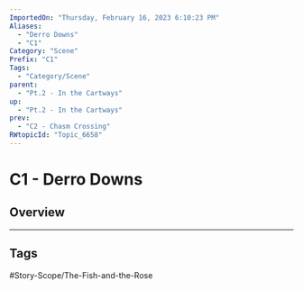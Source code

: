 ```yaml
---
ImportedOn: "Thursday, February 16, 2023 6:10:23 PM"
Aliases:
  - "Derro Downs"
  - "C1"
Category: "Scene"
Prefix: "C1"
Tags:
  - "Category/Scene"
parent:
  - "Pt.2 - In the Cartways"
up:
  - "Pt.2 - In the Cartways"
prev:
  - "C2 - Chasm Crossing"
RWtopicId: "Topic_6658"
---
```

# C1 - Derro Downs
## Overview

---
## Tags
#Story-Scope/The-Fish-and-the-Rose

